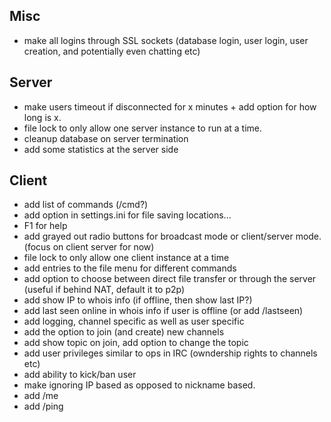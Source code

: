 ## Misc ##
  * make all logins through SSL sockets (database login, user login, user creation, and potentially even chatting etc)

## Server ##
  * make users timeout if disconnected for x minutes + add option for how long is x.
  * file lock to only allow one server instance to run at a time.
  * cleanup database on server termination
  * add some statistics at the server side

## Client ##
  * add list of commands (/cmd?)
  * add option in settings.ini for file saving locations...
  * F1 for help
  * add grayed out radio buttons for broadcast mode or client/server mode. (focus on client server for now)
  * file lock to only allow one client instance at a time
  * add entries to the file menu for different commands
  * add option to choose between direct file transfer or through the server (useful if behind NAT, default it to p2p)
  * add show IP to whois info (if offline, then show last IP?)
  * add last seen online in whois info if user is offline (or add /lastseen)
  * add logging, channel specific as well as user specific
  * add the option to join (and create) new channels
  * add show topic on join, add option to change the topic
  * add user privileges similar to ops in IRC (owndership rights to channels etc)
  * add ability to kick/ban user
  * make ignoring IP based as opposed to nickname based.
  * add /me
  * add /ping